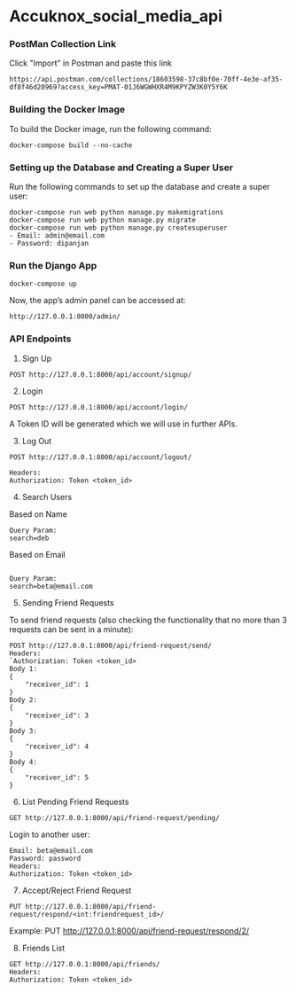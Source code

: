 # Accuknox_social_media_api
### PostMan Collection Link
Click "Import" in Postman and paste this link

`https://api.postman.com/collections/18603598-37c8bf0e-70ff-4e3e-af35-df8f46d20969?access_key=PMAT-01J6WGWHXR4M9KPYZW3K0Y5Y6K`

### Building the Docker Image
To build the Docker image, run the following command: 

`docker-compose build --no-cache`

### Setting up the Database and Creating a Super User
Run the following commands to set up the database and create a super user: 

```
docker-compose run web python manage.py makemigrations
docker-compose run web python manage.py migrate
docker-compose run web python manage.py createsuperuser
- Email: admin@email.com
- Password: dipanjan
```
### Run the Django App
`docker-compose up`

Now, the app’s admin panel can be accessed at:

`http://127.0.0.1:8000/admin/`

### API Endpoints
1. Sign Up

`POST http://127.0.0.1:8000/api/account/signup/`

2. Login
   
`POST http://127.0.0.1:8000/api/account/login/`

A Token ID will be generated which we will use in further APIs.

3. Log Out
   
```
POST http://127.0.0.1:8000/api/account/logout/

Headers:
Authorization: Token <token_id>
```

4. Search Users
   
Based on Name

```GET http://127.0.0.1:8000/api/account/search/
Query Param:
search=deb
```

Based on Email

```GET http://127.0.0.1:8000/api/account/search/

Query Param:
search=beta@email.com
```

5. Sending Friend Requests
   
To send friend requests (also checking the functionality that no more than 3 requests can be sent in a minute):

```
POST http://127.0.0.1:8000/api/friend-request/send/
Headers:
`Authorization: Token <token_id>
Body 1:
{
    "receiver_id": 1
}
Body 2:
{
    "receiver_id": 3
}
Body 3:
{
    "receiver_id": 4
}
Body 4:
{
    "receiver_id": 5
}
```

6. List Pending Friend Requests
   
`GET http://127.0.0.1:8000/api/friend-request/pending/`

Login to another user:

```
Email: beta@email.com
Password: password
Headers:
Authorization: Token <token_id>
```

7. Accept/Reject Friend Request
   
`PUT http://127.0.0.1:8000/api/friend-request/respond/<int:friendrequest_id>/`

Example:
PUT http://127.0.0.1:8000/api/friend-request/respond/2/

8. Friends List
    
```
GET http://127.0.0.1:8000/api/friends/
Headers:
Authorization: Token <token_id>
```
